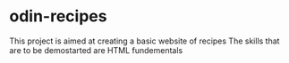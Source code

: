 # odin-recipes
This project is aimed at creating a basic website of recipes
The skills that are to be demostarted are HTML fundementals